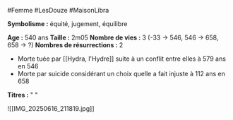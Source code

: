 #Femme #LesDouze #MaisonLibra

**Symbolisme :** équité, jugement, équilibre

**Age :** 540 ans
**Taille :** 2m05
**Nombre de vies :** 3 (-33 -> 546, 546 -> 658, 658 -> ?)
**Nombres de résurrections :** 2
- Morte tuée par [[Hydra, l'Hydre]] suite à un conflit entre elles à 579 ans en 546
- Morte par suicide considérant un choix quelle a fait injuste à 112 ans en 658

**Titres :**
"
"


![[IMG_20250616_211819.jpg]]